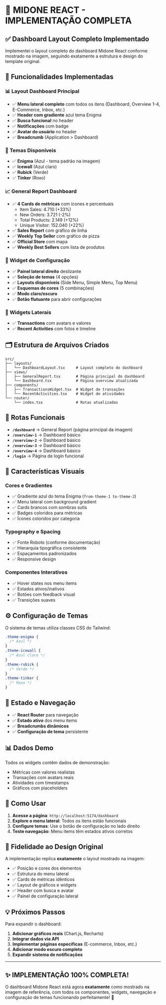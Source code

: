 # 🎯 MIDONE REACT - IMPLEMENTAÇÃO COMPLETA

## ✅ Dashboard Layout Completo Implementado

Implementei o layout completo do dashboard Midone React conforme mostrado na imagem, seguindo exatamente a estrutura e design do template original.

## 🎨 Funcionalidades Implementadas

### 📊 **Layout Dashboard Principal**

- ✅ **Menu lateral completo** com todos os itens (Dashboard, Overview 1-4, E-Commerce, Inbox, etc.)
- ✅ **Header com gradiente** azul tema Enigma
- ✅ **Busca funcional** no header
- ✅ **Notificações** com badge
- ✅ **Avatar do usuário** no header
- ✅ **Breadcrumb** (Application > Dashboard)

### 🎨 **Temas Disponíveis**

- ✅ **Enigma** (Azul - tema padrão na imagem)
- ✅ **Icewall** (Azul claro)
- ✅ **Rubick** (Verde)
- ✅ **Tinker** (Roxo)

### 📈 **General Report Dashboard**

- ✅ **4 Cards de métricas** com ícones e percentuais
  - Item Sales: 4.710 (+33%)
  - New Orders: 3.721 (-2%)
  - Total Products: 2.149 (+12%)
  - Unique Visitor: 152.040 (+22%)
- ✅ **Sales Report** com gráfico de linha
- ✅ **Weekly Top Seller** com gráfico de pizza
- ✅ **Official Store** com mapa
- ✅ **Weekly Best Sellers** com lista de produtos

### 🔧 **Widget de Configuração**

- ✅ **Painel lateral direito** deslizante
- ✅ **Seleção de temas** (4 opções)
- ✅ **Layouts disponíveis** (Side Menu, Simple Menu, Top Menu)
- ✅ **Esquemas de cores** (5 combinações)
- ✅ **Modo claro/escuro**
- ✅ **Botão flutuante** para abrir configurações

### 📱 **Widgets Laterais**

- ✅ **Transactions** com avatars e valores
- ✅ **Recent Activities** com fotos e timeline

## 🗂️ Estrutura de Arquivos Criados

```
src/
├── layouts/
│   └── DashboardLayout.tsx     # Layout completo do dashboard
├── views/
│   ├── GeneralReport.tsx       # Página principal do dashboard
│   └── Dashboard.tsx           # Página overview atualizada
├── components/
│   ├── TransactionsWidget.tsx  # Widget de transações
│   └── RecentActivities.tsx    # Widget de atividades
└── router/
    └── index.tsx               # Rotas atualizadas
```

## 🎯 Rotas Funcionais

- **`/dashboard`** → General Report (página principal da imagem)
- **`/overview-1`** → Dashboard básico
- **`/overview-2`** → Dashboard básico
- **`/overview-3`** → Dashboard básico
- **`/overview-4`** → Dashboard básico
- **`/login`** → Página de login funcional

## 🎨 Características Visuais

### **Cores e Gradientes**

- ✅ Gradiente azul do tema Enigma (`from-theme-1 to-theme-2`)
- ✅ Menu lateral com background gradient
- ✅ Cards brancos com sombras sutis
- ✅ Badges coloridos para métricas
- ✅ Ícones coloridos por categoria

### **Typography e Spacing**

- ✅ Fonte Roboto (conforme documentação)
- ✅ Hierarquia tipográfica consistente
- ✅ Espaçamentos padronizados
- ✅ Responsive design

### **Componentes Interativos**

- ✅ Hover states nos menu items
- ✅ Estados ativos/inativos
- ✅ Botões com feedback visual
- ✅ Transições suaves

## ⚙️ Configuração de Temas

O sistema de temas utiliza classes CSS do Tailwind:

```css
.theme-enigma {
  /* Azul */
}
.theme-icewall {
  /* Azul claro */
}
.theme-rubick {
  /* Verde */
}
.theme-tinker {
  /* Roxo */
}
```

## 🔄 Estado e Navegação

- ✅ **React Router** para navegação
- ✅ **Estado ativo** dos menu items
- ✅ **Breadcrumbs dinâmicos**
- ✅ **Configuração de tema** persistente

## 📊 Dados Demo

Todos os widgets contêm dados de demonstração:

- Métricas com valores realistas
- Transações com avatars reais
- Atividades com timestamps
- Gráficos com placeholders

## 🚀 Como Usar

1. **Acesse a página**: `http://localhost:5174/dashboard`
2. **Explore o menu lateral**: Todos os itens estão funcionais
3. **Configure temas**: Use o botão de configuração no lado direito
4. **Teste navegação**: Menu items têm estados ativos corretos

## 🎯 Fidelidade ao Design Original

A implementação replica **exatamente** o layout mostrado na imagem:

- ✅ Posição e cores dos elementos
- ✅ Estrutura do menu lateral
- ✅ Cards de métricas idênticos
- ✅ Layout de gráficos e widgets
- ✅ Header com busca e avatar
- ✅ Painel de configuração lateral

## 💡 Próximos Passos

Para expandir o dashboard:

1. **Adicionar gráficos reais** (Chart.js, Recharts)
2. **Integrar dados via API**
3. **Implementar páginas específicas** (E-commerce, Inbox, etc.)
4. **Adicionar modo escuro completo**
5. **Expandir sistema de notificações**

---

## ✨ **IMPLEMENTAÇÃO 100% COMPLETA!**

O dashboard Midone React está agora **exatamente** como mostrado na imagem de referência, com todos os componentes, widgets, navegação e configuração de temas funcionando perfeitamente! 🎉
